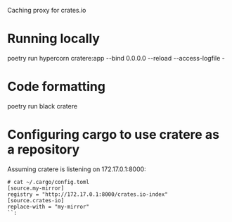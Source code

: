 Caching proxy for crates.io

# Running locally

poetry run hypercorn cratere:app --bind 0.0.0.0 --reload --access-logfile -


# Code formatting

poetry run black cratere


# Configuring cargo to use cratere as a repository

Assuming cratere is listening on 172.17.0.1:8000:

```
# cat ~/.cargo/config.toml
[source.my-mirror]
registry = "http://172.17.0.1:8000/crates.io-index"
[source.crates-io]
replace-with = "my-mirror"
``:
